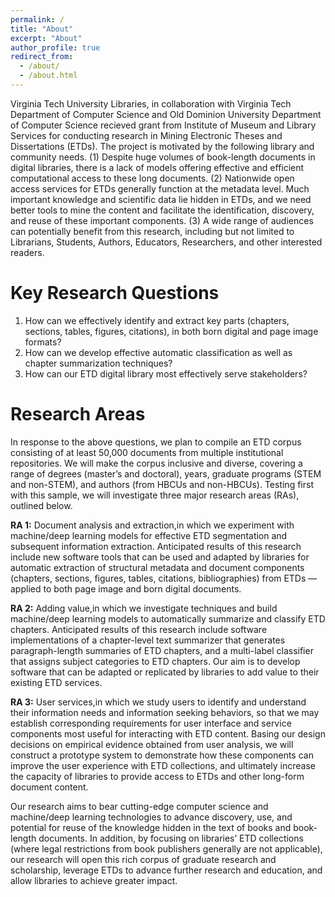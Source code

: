 ```yaml
---
permalink: /
title: "About"
excerpt: "About"
author_profile: true
redirect_from: 
  - /about/
  - /about.html
---
```


Virginia Tech University Libraries, in collaboration with Virginia Tech Department of Computer Science and Old Dominion University Department of Computer Science recieved grant from Institute of Museum and Library Services for conducting research in Mining Electronic Theses and Dissertations (ETDs). The project is motivated by the following library and community needs. (1) Despite huge volumes of book-length documents in digital libraries, there is a lack of models offering effective and efficient computational access to these long documents. (2) Nationwide open access services for ETDs generally function at the metadata level. Much important knowledge and scientific data lie hidden in ETDs, and we need better tools to mine the content and facilitate the identification, discovery, and reuse of these important components. (3) A wide range of audiences can potentially benefit from this research,
including but not limited to Librarians, Students, Authors, Educators, Researchers, and other interested readers.

Key Research Questions 
======
1. How can we effectively identify and extract key parts (chapters, sections, tables, figures, citations), in both born digital and page image formats?
2. How can we develop effective automatic classification as well as chapter summarization techniques? 
3. How can our ETD digital library most effectively serve stakeholders?

Research Areas
======
In response to the above questions, we plan to compile an ETD corpus consisting of at least 50,000 documents from multiple institutional repositories. We will make the corpus inclusive and diverse, covering a range of degrees (master’s and doctoral), years, graduate programs (STEM and non-STEM), and authors (from HBCUs and non-HBCUs). Testing first with this sample, we will investigate three major research areas (RAs), outlined below.

**RA 1:** Document analysis and extraction,in which we experiment with machine/deep learning models for effective ETD segmentation and subsequent information extraction. Anticipated results of this research include new software tools that can be used and adapted by libraries for automatic extraction of structural metadata and document components (chapters, sections, figures, tables, citations, bibliographies) from ETDs — applied to both page image and born digital documents.

**RA 2:** Adding value,in which we investigate techniques and build machine/deep learning models to automatically summarize and classify ETD chapters. Anticipated results of this research include software implementations of a chapter-level text summarizer that generates paragraph-length summaries of ETD chapters, and a multi-label classifier that assigns subject categories to ETD chapters. Our aim is to develop software that can be adapted or replicated by libraries to add value to their existing ETD services.

**RA 3:** User services,in which we study users to identify and understand their information needs and information seeking behaviors, so that we may establish corresponding requirements for user interface and service components most useful for interacting with ETD content. Basing our design decisions on empirical evidence obtained from user analysis, we will construct a prototype system to demonstrate how these components can improve the user experience with ETD collections, and ultimately increase the capacity of libraries to provide access to ETDs and other long-form document content.

Our research aims to bear cutting-edge computer science and machine/deep learning technologies to advance discovery, use, and potential for reuse of the knowledge hidden in the text of books and book-length documents. In addition, by focusing on libraries’ ETD collections (where legal restrictions from book publishers generally are not applicable), our research will open this rich corpus of graduate research and scholarship, leverage ETDs to advance further research and education, and allow libraries to achieve greater impact.